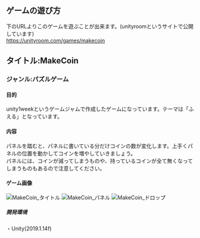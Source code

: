 
## ゲームの遊び方
下のURLよりこのゲームを遊ぶことが出来ます。(unityroomというサイトで公開しています)  
https://unityroom.com/games/makecoin

## タイトル:MakeCoin
### ジャンル:パズルゲーム

#### 目的  
unity1weekというゲームジャムで作成したゲームになっています。テーマは「ふえる」となっています。

#### 内容
パネルを踏むと、パネルに書いている分だけコインの数が変化します。上手くパネルの位置を動かしてコインを増やしていきましょう。  
パネルには、コインが減ってしまうものや、持っているコインが全て無くなってしまうものもあるので注意してください。

#### ゲーム画像  
![MakeCoin_タイトル](https://user-images.githubusercontent.com/45326553/106385485-ec818700-6413-11eb-9b29-903a964c8309.png)
![MakeCoin_パネル](https://user-images.githubusercontent.com/45326553/106385486-ed1a1d80-6413-11eb-9c1c-925ff3c1b15b.png)
![MakeCoin_ドロップ](https://user-images.githubusercontent.com/45326553/106385487-edb2b400-6413-11eb-9362-84a754f05c1a.png)
  ##### 開発環境
  ・Unity(2019.1.14f)  
